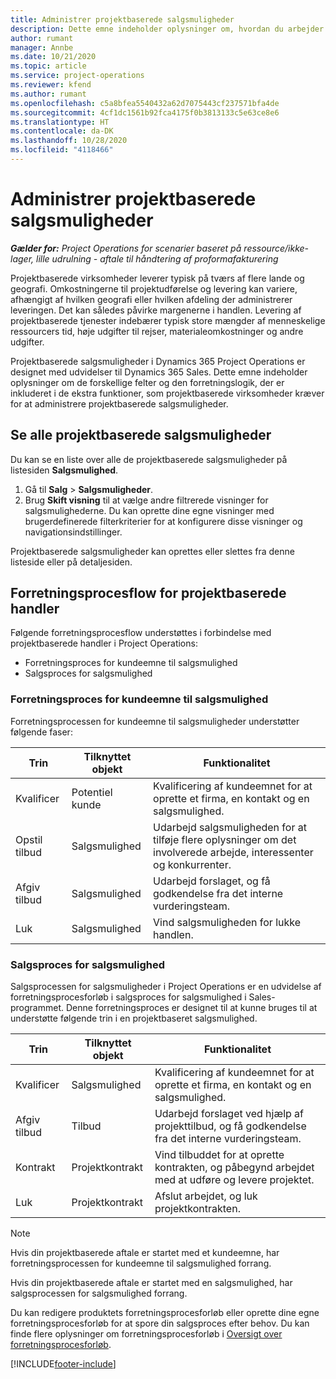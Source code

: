 ```yaml
---
title: Administrer projektbaserede salgsmuligheder
description: Dette emne indeholder oplysninger om, hvordan du arbejder med salgsmuligheder, der er relateret til projekter.
author: rumant
manager: Annbe
ms.date: 10/21/2020
ms.topic: article
ms.service: project-operations
ms.reviewer: kfend
ms.author: rumant
ms.openlocfilehash: c5a8bfea5540432a62d7075443cf237571bfa4de
ms.sourcegitcommit: 4cf1dc1561b92fca4175f0b3813133c5e63ce8e6
ms.translationtype: HT
ms.contentlocale: da-DK
ms.lasthandoff: 10/28/2020
ms.locfileid: "4118466"
---
```

# <a name="manage-project-based-opportunities"></a>Administrer projektbaserede salgsmuligheder

_**Gælder for:** Project Operations for scenarier baseret på ressource/ikke-lager, lille udrulning - aftale til håndtering af proformafakturering_

Projektbaserede virksomheder leverer typisk på tværs af flere lande og geografi. Omkostningerne til projektudførelse og levering kan variere, afhængigt af hvilken geografi eller hvilken afdeling der administrerer leveringen. Det kan således påvirke margenerne i handlen. Levering af projektbaserede tjenester indebærer typisk store mængder af menneskelige ressourcers tid, høje udgifter til rejser, materialeomkostninger og andre udgifter.

Projektbaserede salgsmuligheder i Dynamics 365 Project Operations er designet med udvidelser til Dynamics 365 Sales. Dette emne indeholder oplysninger om de forskellige felter og den forretningslogik, der er inkluderet i de ekstra funktioner, som projektbaserede virksomheder kræver for at administrere projektbaserede salgsmuligheder.

## <a name="view-all-project-based-opportunities"></a>Se alle projektbaserede salgsmuligheder

Du kan se en liste over alle de projektbaserede salgsmuligheder på listesiden **Salgsmulighed**. 

1. Gå til **Salg** > **Salgsmuligheder**.
2. Brug **Skift visning** til at vælge andre filtrerede visninger for salgsmulighederne. Du kan oprette dine egne visninger med brugerdefinerede filterkriterier for at konfigurere disse visninger og navigationsindstillinger.

Projektbaserede salgsmuligheder kan oprettes eller slettes fra denne listeside eller på detaljesiden.

## <a name="business-process-flow-for-project-based-deals"></a>Forretningsprocesflow for projektbaserede handler

Følgende forretningsprocesflow understøttes i forbindelse med projektbaserede handler i Project Operations:

- Forretningsproces for kundeemne til salgsmulighed
- Salgsproces for salgsmulighed

### <a name="lead-to-opportunity-business-process"></a>Forretningsproces for kundeemne til salgsmulighed 
Forretningsprocessen for kundeemne til salgsmuligheder understøtter følgende faser:

| Trin | Tilknyttet objekt | Funktionalitet |
| --- | --- | --- |
| Kvalificer | Potentiel kunde | Kvalificering af kundeemnet for at oprette et firma, en kontakt og en salgsmulighed. |
| Opstil tilbud | Salgsmulighed | Udarbejd salgsmuligheden for at tilføje flere oplysninger om det involverede arbejde, interessenter og konkurrenter. |
| Afgiv tilbud | Salgsmulighed | Udarbejd forslaget, og få godkendelse fra det interne vurderingsteam. |
| Luk | Salgsmulighed | Vind salgsmuligheden for lukke handlen. |

### <a name="opportunity-sales-process"></a>Salgsproces for salgsmulighed
Salgsprocessen for salgsmuligheder i Project Operations er en udvidelse af forretningsprocesforløb i salgsproces for salgsmulighed i Sales-programmet. Denne forretningsproces er designet til at kunne bruges til at understøtte følgende trin i en projektbaseret salgsmulighed.

| Trin | Tilknyttet objekt | Funktionalitet |
| --- | --- | --- |
| Kvalificer | Salgsmulighed | Kvalificering af kundeemnet for at oprette et firma, en kontakt og en salgsmulighed. |
| Afgiv tilbud | Tilbud | Udarbejd forslaget ved hjælp af projekttilbud, og få godkendelse fra det interne vurderingsteam. |
| Kontrakt | Projektkontrakt | Vind tilbuddet for at oprette kontrakten, og påbegynd arbejdet med at udføre og levere projektet. |
| Luk | Projektkontrakt | Afslut arbejdet, og luk projektkontrakten. |

> [!NOTE]
> Hvis din projektbaserede aftale er startet med et kundeemne, har forretningsprocessen for kundeemne til salgsmulighed forrang.
>
> Hvis din projektbaserede aftale er startet med en salgsmulighed, har salgsprocessen for salgsmulighed forrang.

Du kan redigere produktets forretningsprocesforløb eller oprette dine egne forretningsprocesforløb for at spore din salgsproces efter behov. Du kan finde flere oplysninger om forretningsprocesforløb i [Oversigt over forretningsprocesforløb](https://docs.microsoft.com/dynamics365/customerengagement/on-premises/customize/business-process-flows-overview).


[!INCLUDE[footer-include](../includes/footer-banner.md)]